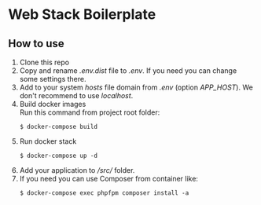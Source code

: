 # Web Stack Boilerplate

## How to use

1. Clone this repo
2. Copy and rename _.env.dist_ file to _.env_. If you need you can change some settings there.
3. Add to your system _hosts_ file domain from _.env_ (option _APP_HOST_). We don't recommend to use _localhost_.
4. Build docker images  
   Run this command from project root folder:
   ```
   $ docker-compose build
   ```
5. Run docker stack
   ```
   $ docker-compose up -d
   ```
6. Add your application to _/src/_ folder.
7. If you need you can use Composer from container like:
   ```
   $ docker-compose exec phpfpm composer install -a
   ```